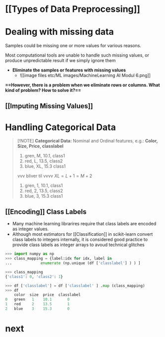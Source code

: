 # [[Types of Data Preprocessing]]

# Dealing with missing data
Samples could be missing one or more values for various reasons.

Most computational tools are unable to handle such missing values, or produce unpredictable result if we simply ignore them
- **Eliminate the samples or features with missing values**
	- ![[image files etc/ML images/MachineLearning AI Modul 6.png]]

**==However, there is a problem when we eliminate rows or columns. What kind of problem? How to solve it?==**
## [[Imputing Missing Values]]

# Handling Categorical Data
> [!NOTE] **Categorical Data:**
> Nominal and Ordinal features, e.g.:
> **Color, Size, Price, classlabel**
> 1. gren, M, 10.1, class1
> 2. red, L, 13.5, class2
> 3. blue, XL, 15.3 class1
> 
> vvv bliver til vvvv
> $XL=L+1=M+2$
> 1. gren, 1, 10.1, class1
> 2. red, 2, 13.5, class2
> 3. blue, 3, 15.3 class1

## [[Encoding]] Class Labels
- Many machine learning librarires require that class labels are encoded as integer values.
- Although most estimators for [[Classification]] in scikit-learn convert class labels to integers internally, it is considered good practice to provide class labels as integer arrays to avoud technical glitches

```python
>>> import numpy as np
>>> class_mapping = {label:idx for idx, label in
...             enumerate (np.unique (df ['classlabel'] ) ) ]

>>> class_mapping
{'class1': 0, 'class2': 1}
```

```python
>>> df ['classlabel'] = df ['classlabel' ] .map (class_mapping)
>>> df
	color  size  price  classlabel
0	green   1    10.1       0
1	red     2    13.5       1
2	blue    3    15.3       0
```

# next